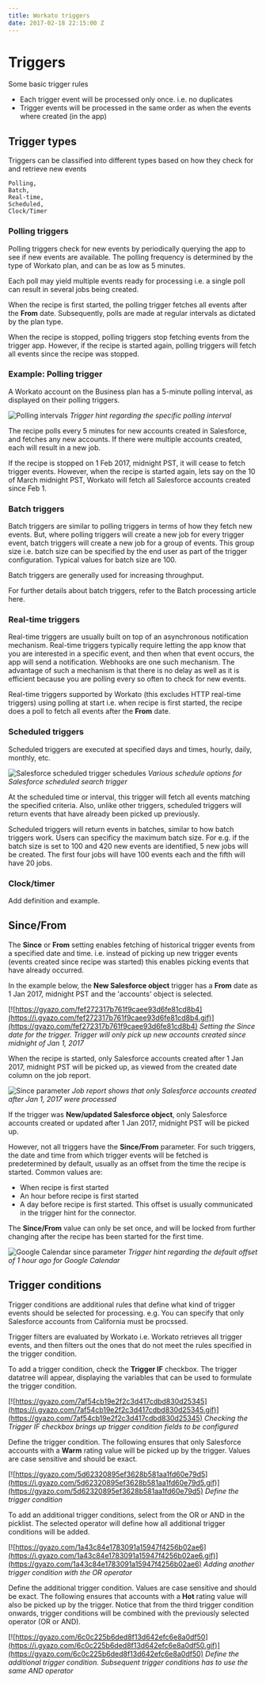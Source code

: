 ```yaml
---
title: Workato triggers
date: 2017-02-18 22:15:00 Z
---
```


# Triggers
Some basic trigger rules
- Each trigger event will be processed only once. i.e. no duplicates
- Trigger events will be processed in the same order as when the events where created (in the app)

## Trigger types
Triggers can be classified into different types based on how they check for and retrieve new events
```
Polling,
Batch,
Real-time,
Scheduled,
Clock/Timer
```

### Polling triggers
Polling triggers check for new events by periodically querying the app to see if new events are available. The polling frequency is determined by the type of Workato plan, and can be as low as 5 minutes.

Each poll may yield multiple events ready for processing i.e. a single poll can result in several jobs being created. 

When the recipe is first started, the polling trigger fetches all events after the **From** date. Subsequently, polls are made at regular intervals as dictated by the plan type.

When the recipe is stopped, polling triggers stop fetching events from the trigger app. However, if the recipe is started again, polling triggers will fetch all events since the recipe was stopped.

### Example: Polling trigger
A Workato account on the Business plan has a 5-minute polling interval, as displayed on their polling triggers.

![Polling intervals](/assets/images/recipes/triggers/polling_intervals.png)
*Trigger hint regarding the specific polling interval*

The recipe polls every 5 minutes for new accounts created in Salesforce, and fetches any new accounts. If there were multiple accounts created, each will result in a new job.

If the recipe is stopped on 1 Feb 2017, midnight PST, it will cease to fetch trigger events. However, when the recipe is started again, lets say on the 10 of March midnight PST, Workato will fetch all Salesforce accounts created since Feb 1.

### Batch triggers
Batch triggers are similar to polling triggers in terms of how they fetch new events. But, where polling triggers will create a new job for every trigger event, batch triggers will create a new job for a group of events. This group size i.e. batch size can be specified by the end user as part of the trigger configuration. Typical values for batch size are 100.

Batch triggers are generally used for increasing throughput.

For further details about batch triggers, refer to the Batch processing article here.

### Real-time triggers
Real-time triggers are usually built on top of an asynchronous notification mechanism. Real-time triggers typically require letting the app know that you are interested in a specific event, and then when that event occurs, the app will send a notification. Webhooks are one such mechanism. The advantage of such a mechanism is that there is no delay as well as it is efficient because you are polling every so often to check for new events.

Real-time triggers supported by Workato (this excludes HTTP real-time triggers) using polling at start i.e. when recipe is first started, the recipe does a poll to fetch all events after the **From** date. 


### Scheduled triggers
Scheduled triggers are executed at specified days and times, hourly, daily, monthly, etc.

![Salesforce scheduled trigger schedules](/assets/images/recipes/triggers/scheduled_trigger_schedules.png)
*Various schedule options for Salesforce scheduled search trigger*

At the scheduled time or interval, this trigger will fetch all events matching the specified criteria. Also, unlike other triggers, scheduled triggers will return events that have already been picked up previously.

Scheduled triggers will return events in batches, similar to how batch triggers work. Users can specificy the maximum batch size. For e.g. if the batch size is set to 100 and 420 new events are identified, 5 new jobs will be created. The first four jobs will have 100 events each and the fifth will have 20 jobs.

### Clock/timer
Add definition and example.

## Since/From
The **Since** or **From** setting enables fetching of historical trigger events from a specified date and time. i.e. instead of picking up new trigger events (events created since recipe was started) this enables picking events that have already occurred.

In the example below, the **New Salesforce object** trigger has a **From** date as 1 Jan 2017, midnight PST and the 'accounts' object is selected.

[![https://gyazo.com/fef272317b761f9caee93d6fe81cd8b4](https://i.gyazo.com/fef272317b761f9caee93d6fe81cd8b4.gif)](https://gyazo.com/fef272317b761f9caee93d6fe81cd8b4)
*Setting the Since date for the trigger. Trigger will only pick up new accounts created since midnight of Jan 1, 2017*

When the recipe is started, only Salesforce accounts created after 1 Jan 2017, midnight PST will be picked up, as viewed from the created date column on the job report.

![Since parameter](/assets/images/recipes/triggers/since_param_ran_recipe.png)
*Job report shows that only Salesforce accounts created after Jan 1, 2017 were processed*

If the trigger was **New/updated Salesforce object**, only Salesforce accounts created or updated after 1 Jan 2017, midnight PST will be picked up.

However, not all triggers have the **Since/From** parameter. For such triggers, the date and time from which trigger events will be fetched is predetermined by default, usually as an offset from the time the recipe is started. Common values are:
- When recipe is first started
- An hour before recipe is first started
- A day before recipe is first started.
This offset is usually communicated in the trigger hint for the connector.

The **Since/From** value can only be set once, and will be locked from further changing after the recipe has been started for the first time.

![Google Calendar since parameter](/assets/images/recipes/triggers/google_calendar_since_param.png)
*Trigger hint regarding the default offset of 1 hour ago for Google Calendar*

## Trigger conditions
Trigger conditions are additional rules that define what kind of trigger events should be selected for processing. e.g. You can specify that only Salesforce accounts from California must be procssed.

Trigger filters are evaluated by Workato i.e. Workato retrieves all trigger events, and then filters out the ones that do not meet the rules specified in the trigger condition.

To add a trigger condition, check the **Trigger IF** checkbox. The trigger datatree will appear, displaying the variables that can be used to formulate the trigger condition.

[![https://gyazo.com/7af54cb19e2f2c3d417cdbd830d25345](https://i.gyazo.com/7af54cb19e2f2c3d417cdbd830d25345.gif)](https://gyazo.com/7af54cb19e2f2c3d417cdbd830d25345)
*Checking the Trigger IF checkbox brings up trigger condition fields to be configured*

Define the trigger condition. The following ensures that only Salesforce accounts with a **Warm** rating value will be picked up by the trigger. Values are case sensitive and should be exact.

[![https://gyazo.com/5d62320895ef3628b581aa1fd60e79d5](https://i.gyazo.com/5d62320895ef3628b581aa1fd60e79d5.gif)](https://gyazo.com/5d62320895ef3628b581aa1fd60e79d5)
*Define the trigger condition*

To add an additional trigger conditions, select from the OR or AND in the picklist. The selected operator will define how all additional trigger conditions will be added.

[![https://gyazo.com/1a43c84e1783091a15947f4256b02ae6](https://i.gyazo.com/1a43c84e1783091a15947f4256b02ae6.gif)](https://gyazo.com/1a43c84e1783091a15947f4256b02ae6)
*Adding another trigger condition with the OR operator*

Define the additional trigger condition. Values are case sensitive and should be exact. The following ensures that accounts with a **Hot** rating value will also be picked up by the trigger. Notice that from the third trigger condition onwards, trigger conditions will be combined with the previously selected operator (OR or AND).

[![https://gyazo.com/6c0c225b6ded8f13d642efc6e8a0df50](https://i.gyazo.com/6c0c225b6ded8f13d642efc6e8a0df50.gif)](https://gyazo.com/6c0c225b6ded8f13d642efc6e8a0df50)
*Define the additional trigger condition. Subsequent trigger conditions has to use the same AND operator*
